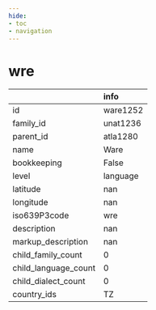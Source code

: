 ```yaml
---
hide:
- toc
- navigation
---
```

# wre
|                      | info     |
|:---------------------|:---------|
| id                   | ware1252 |
| family_id            | unat1236 |
| parent_id            | atla1280 |
| name                 | Ware     |
| bookkeeping          | False    |
| level                | language |
| latitude             | nan      |
| longitude            | nan      |
| iso639P3code         | wre      |
| description          | nan      |
| markup_description   | nan      |
| child_family_count   | 0        |
| child_language_count | 0        |
| child_dialect_count  | 0        |
| country_ids          | TZ       |